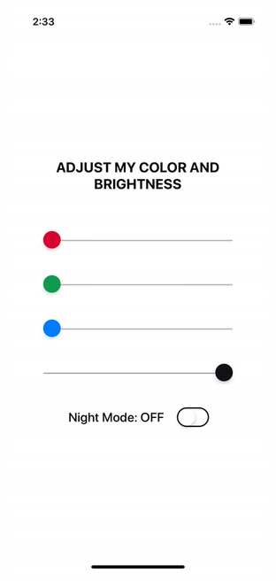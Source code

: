 <img src="https://github.com/joshtru/iOS-40-Projects/blob/master/Project%2003%20-%20ColorSlider/colorSlider.gif">
